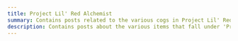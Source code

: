 ```yaml
---
title: Project Lil' Red Alchemist
summary: Contains posts related to the various cogs in Project Lil' Red Alchemist.
description: Contains posts about the various items that fall under 'Project Lil' Red Alchemist'
---
```

